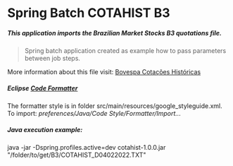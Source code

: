 # Spring Batch COTAHIST B3  

##### This application imports the Brazilian Market Stocks B3 quotations file.   

> Spring batch application created as example how to pass parameters between job steps.   

More information about this file visit: [Bovespa Cotações Históricas](https://www.b3.com.br/pt_br/market-data-e-indices/servicos-de-dados/market-data/historico/mercado-a-vista/cotacoes-historicas/)

##### Eclipse [Code Formatter](https://github.com/google/styleguide/blob/gh-pages/eclipse-java-google-style.xml)   
The formatter style is in folder src/main/resources/google_styleguide.xml.   
To import: _preferences/Java/Code Style/Formatter/Import..._   


##### Java execution example:   
java -jar -Dspring.profiles.active=dev cotahist-1.0.0.jar "/folder/to/get/B3/COTAHIST_D04022022.TXT"

